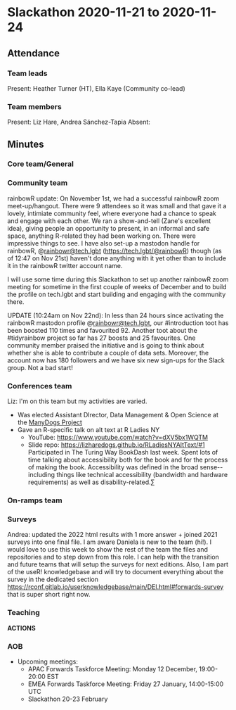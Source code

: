 # Slackathon 2020-11-21 to 2020-11-24

## Attendance

### Team leads

Present: Heather Turner (HT), Ella Kaye (Community co-lead)

### Team members

Present: Liz Hare, Andrea Sánchez-Tapia
Absent: 
 
## Minutes

### Core team/General

### Community team
rainbowR update: On November 1st, we had a successful rainbowR zoom meet-up/hangout. There were 9 attendees so it was small and that gave it a lovely, intimiate community feel, where everyone had a chance to speak and engage with each other. We ran a show-and-tell (Zane's excellent idea), giving people an opportunity to present, in an informal and safe space, anything R-related they had been working on. There were impressive things to see. I have also set-up a mastodon handle for rainbowR, @rainbowr@tech.lgbt (https://tech.lgbt/@rainbowR) though (as of 12:47 on Nov 21st) haven't done anything with it yet other than to include it in the rainbowR twitter account name.

I will use some time during this Slackathon to set up another rainbowR zoom meeting for sometime in the first couple of weeks of December and to build the profile on tech.lgbt and start building and engaging with the community there.

UPDATE (10:24am on Nov 22nd): In less than 24 hours since activating the rainbowR mastodon profile @rainbowr@tech.lgbt, our #introduction toot has been boosted 110 times and favourited 92. Another toot about the #tidyrainbow project so far has 27 boosts and 25 favourites. One community member praised the initiative and is going to think about whether she is able to contribute a couple of data sets. Moreover, the account now has 180 followers and we have six new sign-ups for the Slack group. Not a bad start!

### Conferences team
Liz: I'm on this team but my activities are varied.
- Was elected Assistant DIrector, Data Management & Open Science at the [ManyDogs Project](https://manydogsproject.github.io/)
- Gave an R-specific talk on alt text at R Ladies NY
    - YouTube: https://www.youtube.com/watch?v=dXV5bx1WQTM
    - Slide repo: https://lizharedogs.github.io/RLadiesNYAltText/#1
 Participated in The Turing Way BookDash last week. Spent lots of time talking about accessibility both for the book and for the process of making the book. Accessibility was defined in the broad sense-- including things like technical accessibility (bandwidth and hardware requirements) as well as disability-related.∑


### On-ramps team


### Surveys
Andrea: updated the 2022 html results with 1 more answer + joined 2021 surveys into one final file. 
I am aware Daniela is new to the team (hi!). I would love to use this week to show the rest of the team the files and repositories and to step down from this role. I can help with the transition and future teams that will setup the surveys for next editions. Also, I am part of the useR! knowledgebase and will try to document everything about the survey in the dedicated section https://rconf.gitlab.io/userknowledgebase/main/DEI.html#forwards-survey that is super short right now.


### Teaching


**ACTIONS**


### AOB
- Upcoming meetings:
    - APAC Forwards Taskforce Meeting: Monday 12 December, 19:00-20:00 EST
    - EMEA Forwards Taskforce Meeting: Friday 27 January, 14:00-15:00 UTC
    - Slackathon 20-23 February 
